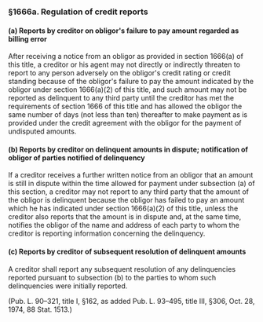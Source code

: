 ### §1666a. Regulation of credit reports ###

#### (a) Reports by creditor on obligor's failure to pay amount regarded as billing error ####

After receiving a notice from an obligor as provided in section 1666(a) of this title, a creditor or his agent may not directly or indirectly threaten to report to any person adversely on the obligor's credit rating or credit standing because of the obligor's failure to pay the amount indicated by the obligor under section 1666(a)(2) of this title, and such amount may not be reported as delinquent to any third party until the creditor has met the requirements of section 1666 of this title and has allowed the obligor the same number of days (not less than ten) thereafter to make payment as is provided under the credit agreement with the obligor for the payment of undisputed amounts.

#### (b) Reports by creditor on delinquent amounts in dispute; notification of obligor of parties notified of delinquency ####

If a creditor receives a further written notice from an obligor that an amount is still in dispute within the time allowed for payment under subsection (a) of this section, a creditor may not report to any third party that the amount of the obligor is delinquent because the obligor has failed to pay an amount which he has indicated under section 1666(a)(2) of this title, unless the creditor also reports that the amount is in dispute and, at the same time, notifies the obligor of the name and address of each party to whom the creditor is reporting information concerning the delinquency.

#### (c) Reports by creditor of subsequent resolution of delinquent amounts ####

A creditor shall report any subsequent resolution of any delinquencies reported pursuant to subsection (b) to the parties to whom such delinquencies were initially reported.

(Pub. L. 90–321, title I, §162, as added Pub. L. 93–495, title III, §306, Oct. 28, 1974, 88 Stat. 1513.)